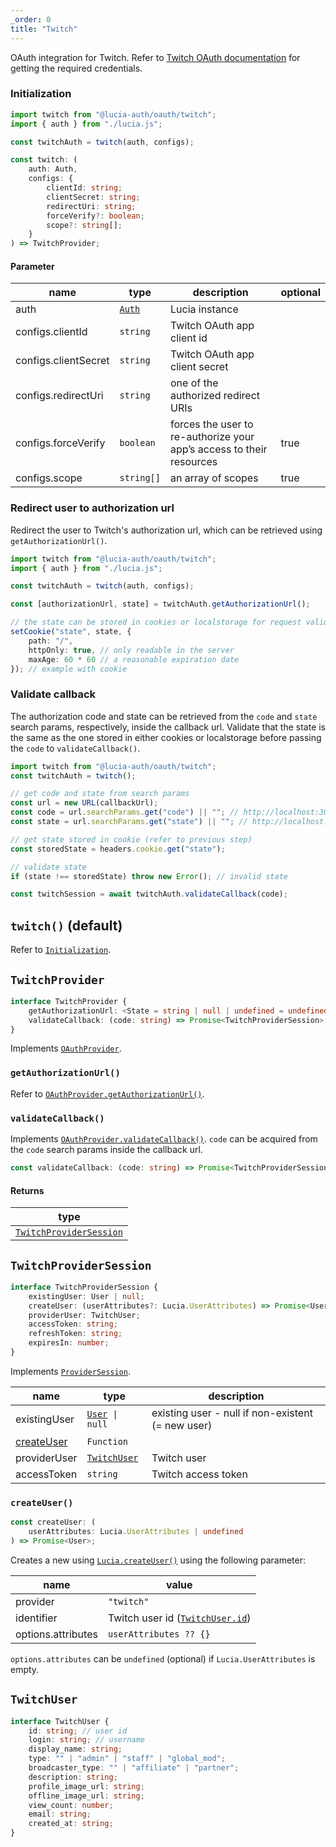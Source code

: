 ```yaml
---
_order: 0
title: "Twitch"
---
```


OAuth integration for Twitch. Refer to [Twitch OAuth documentation](https://dev.twitch.tv/docs/authentication) for getting the required credentials.

### Initialization

```ts
import twitch from "@lucia-auth/oauth/twitch";
import { auth } from "./lucia.js";

const twitchAuth = twitch(auth, configs);
```

```ts
const twitch: (
	auth: Auth,
	configs: {
		clientId: string;
		clientSecret: string;
		redirectUri: string;
		forceVerify?: boolean;
		scope?: string[];
	}
) => TwitchProvider;
```

#### Parameter

| name                 | type                                        | description                                                          | optional |
| -------------------- | ------------------------------------------- | -------------------------------------------------------------------- | -------- |
| auth                 | [`Auth`](/reference/types/lucia-types#auth) | Lucia instance                                                       |          |
| configs.clientId     | `string`                                    | Twitch OAuth app client id                                           |          |
| configs.clientSecret | `string`                                    | Twitch OAuth app client secret                                       |          |
| configs.redirectUri  | `string`                                    | one of the authorized redirect URIs                                  |          |
| configs.forceVerify  | `boolean`                                   | forces the user to re-authorize your app’s access to their resources | true     |
| configs.scope        | `string[]`                                  | an array of scopes                                                   | true     |

### Redirect user to authorization url

Redirect the user to Twitch's authorization url, which can be retrieved using `getAuthorizationUrl()`.

```ts
import twitch from "@lucia-auth/oauth/twitch";
import { auth } from "./lucia.js";

const twitchAuth = twitch(auth, configs);

const [authorizationUrl, state] = twitchAuth.getAuthorizationUrl();

// the state can be stored in cookies or localstorage for request validation on callback
setCookie("state", state, {
	path: "/",
	httpOnly: true, // only readable in the server
	maxAge: 60 * 60 // a reasonable expiration date
}); // example with cookie
```

### Validate callback

The authorization code and state can be retrieved from the `code` and `state` search params, respectively, inside the callback url. Validate that the state is the same as the one stored in either cookies or localstorage before passing the `code` to `validateCallback()`.

```ts
import twitch from "@lucia-auth/oauth/twitch";
const twitchAuth = twitch();

// get code and state from search params
const url = new URL(callbackUrl);
const code = url.searchParams.get("code") || ""; // http://localhost:3000/api/twitch?code=abc&state=efg => abc
const state = url.searchParams.get("state") || ""; // http://localhost:3000/api/twitch?code=abc&state=efg => efg

// get state stored in cookie (refer to previous step)
const storedState = headers.cookie.get("state");

// validate state
if (state !== storedState) throw new Error(); // invalid state

const twitchSession = await twitchAuth.validateCallback(code);
```

## `twitch()` (default)

Refer to [`Initialization`](/oauth/providers/twitch#initialization).

## `TwitchProvider`

```ts
interface TwitchProvider {
	getAuthorizationUrl: <State = string | null | undefined = undefined>(state?: State) => State extends null ? [url: string] : [url: string, state: string]
	validateCallback: (code: string) => Promise<TwitchProviderSession>;
}
```

Implements [`OAuthProvider`](/oauth/reference/api-reference#oauthprovider).

### `getAuthorizationUrl()`

Refer to [`OAuthProvider.getAuthorizationUrl()`](/oauth/reference/api-reference#getauthorizationurl).

### `validateCallback()`

Implements [`OAuthProvider.validateCallback()`](/oauth/reference/api-reference#getauthorizationurl). `code` can be acquired from the `code` search params inside the callback url.

```ts
const validateCallback: (code: string) => Promise<TwitchProviderSession>;
```

#### Returns

| type                                                                     |
| ------------------------------------------------------------------------ |
| [`TwitchProviderSession`](/oauth/providers/twitch#twitchprovidersession) |

## `TwitchProviderSession`

```ts
interface TwitchProviderSession {
	existingUser: User | null;
	createUser: (userAttributes?: Lucia.UserAttributes) => Promise<User>;
	providerUser: TwitchUser;
	accessToken: string;
	refreshToken: string;
	expiresIn: number;
}
```

Implements [`ProviderSession`](/oauth/reference/api-reference#providersession).

| name                                             | type                                                  | description                                       |
| ------------------------------------------------ | ----------------------------------------------------- | ------------------------------------------------- |
| existingUser                                     | [`User`](/reference/types/lucia-types#user)` \| null` | existing user - null if non-existent (= new user) |
| [createUser](/oauth/providers/twitch#createuser) | `Function`                                            |                                                   |
| providerUser                                     | [`TwitchUser`](/oauth/providers/twitch#twitchuser)    | Twitch user                                       |
| accessToken                                      | `string`                                              | Twitch access token                               |

### `createUser()`

```ts
const createUser: (
	userAttributes: Lucia.UserAttributes | undefined
) => Promise<User>;
```

Creates a new using [`Lucia.createUser()`](/reference/api/server-api#createuser) using the following parameter:

| name               | value                                                                  |
| ------------------ | ---------------------------------------------------------------------- |
| provider           | `"twitch"`                                                             |
| identifier         | Twitch user id ([`TwitchUser.id`](/oauth/providers/twitch#twitchuser)) |
| options.attributes | `userAttributes ?? {}`                                                 |

`options.attributes` can be `undefined` (optional) if `Lucia.UserAttributes` is empty.

## `TwitchUser`

```ts
interface TwitchUser {
	id: string; // user id
	login: string; // username
	display_name: string;
	type: "" | "admin" | "staff" | "global_mod";
	broadcaster_type: "" | "affiliate" | "partner";
	description: string;
	profile_image_url: string;
	offline_image_url: string;
	view_count: number;
	email: string;
	created_at: string;
}
```

